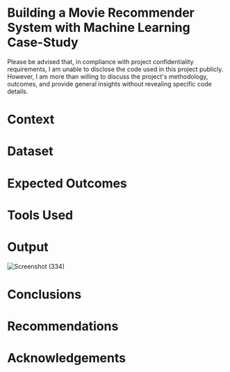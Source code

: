 # Building a Movie Recommender System with Machine Learning Case-Study
Please be advised that, in compliance with project confidentiality requirements, I am unable to disclose the code used in this project publicly. However, I am more than willing to discuss the project's methodology, outcomes, and provide general insights without revealing specific code details.

# Context

# Dataset
# Expected Outcomes
# Tools Used
# Output

![Screenshot (334)](https://github.com/Nthabi-06/Movie-recommender-Case-Study/assets/128138564/ba77eff9-f6a1-4d18-9f27-015d432b86b7)

# Conclusions
# Recommendations
# Acknowledgements
